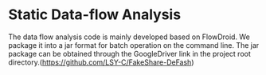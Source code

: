 # Static Data-flow Analysis 
The data flow analysis code is mainly developed based on FlowDroid. We package it into a jar format for batch operation on the command line. 
The jar package can be obtained through the GoogleDriver link in the project root directory.(https://github.com/LSY-C/FakeShare-DeFash)
